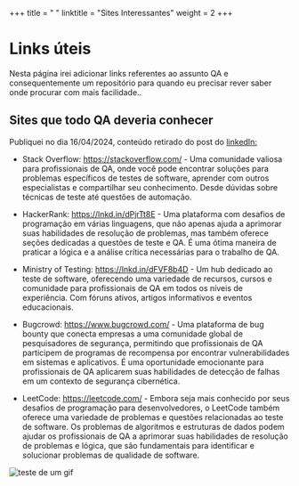 +++
title = " "
linktitle = "Sites Interessantes"
weight = 2
+++
# Links úteis
Nesta página irei adicionar links referentes ao assunto QA e consequentemente um repositório para quando eu precisar rever saber onde procurar com mais facilidade..

## Sites que todo QA deveria conhecer
Publiquei no dia 16/04/2024, conteúdo retirado do post do [linkedIn:](https://www.linkedin.com/feed/update/urn:li:activity:7185992842522025984/)

- Stack Overflow: https://stackoverflow.com/ - Uma comunidade valiosa para profissionais de QA, onde você pode encontrar soluções para problemas específicos de testes de software, aprender com outros especialistas e compartilhar seu conhecimento. Desde dúvidas sobre técnicas de teste até questões de automação.

- HackerRank: https://lnkd.in/dPjrTt8E - Uma plataforma com desafios de programação em várias linguagens, que não apenas ajuda a aprimorar suas habilidades de resolução de problemas, mas também oferece seções dedicadas a questões de teste e QA. É uma ótima maneira de praticar a lógica e a análise crítica necessárias para o trabalho de QA.

- Ministry of Testing: https://lnkd.in/dFVF8b4D - Um hub dedicado ao teste de software, oferecendo uma variedade de recursos, cursos e comunidade para profissionais de QA em todos os níveis de experiência. Com fóruns ativos, artigos informativos e eventos educacionais.

- Bugcrowd: https://www.bugcrowd.com/ - Uma plataforma de bug bounty que conecta empresas a uma comunidade global de pesquisadores de segurança, permitindo que profissionais de QA participem de programas de recompensa por encontrar vulnerabilidades em sistemas e aplicativos. É uma oportunidade emocionante para profissionais de QA aplicarem suas habilidades de detecção de falhas em um contexto de segurança cibernética.

- LeetCode: https://leetcode.com/ - Embora seja mais conhecido por seus desafios de programação para desenvolvedores, o LeetCode também oferece uma variedade de problemas e questões relacionadas ao teste de software. Os problemas de algoritmos e estruturas de dados podem ajudar os profissionais de QA a aprimorar suas habilidades de resolução de problemas e lógica, que são fundamentais para identificar e solucionar problemas de qualidade de software.

![teste de um gif](../../images/Gravação-de-tela-de-16-04-2024-11_51_03.gif)